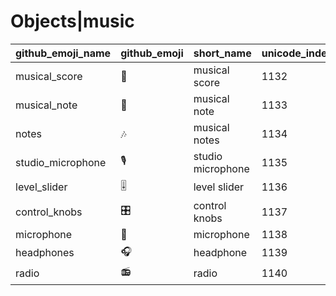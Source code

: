 # Objects|music

|github_emoji_name|github_emoji|short_name|unicode_index|
|---|---|---|---|
|musical_score|:musical_score:|musical score|1132|
|musical_note|:musical_note:|musical note|1133|
|notes|:notes:|musical notes|1134|
|studio_microphone|:studio_microphone:|studio microphone|1135|
|level_slider|:level_slider:|level slider|1136|
|control_knobs|:control_knobs:|control knobs|1137|
|microphone|:microphone:|microphone|1138|
|headphones|:headphones:|headphone|1139|
|radio|:radio:|radio|1140|
